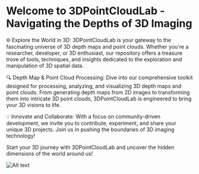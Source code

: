# Welcome to 3DPointCloudLab - Navigating the Depths of 3D Imaging

🌐 Explore the World in 3D: 3DPointCloudLab is your gateway to the fascinating universe of 3D depth maps and point clouds. Whether you're a researcher, developer, or 3D enthusiast, our repository offers a treasure trove of tools, techniques, and insights dedicated to the exploration and manipulation of 3D spatial data.

🔍 Depth Map & Point Cloud Processing: Dive into our comprehensive toolkit designed for processing, analyzing, and visualizing 3D depth maps and point clouds. From generating depth maps from 2D images to transforming them into intricate 3D point clouds, 3DPointCloudLab is engineered to bring your 3D visions to life.

💡 Innovate and Collaborate: With a focus on community-driven development, we invite you to contribute, experiment, and share your unique 3D projects. Join us in pushing the boundaries of 3D imaging technology!

Start your 3D journey with 3DPointCloudLab and uncover the hidden dimensions of the world around us!

![Alt text](Images/Results-3d.png)

